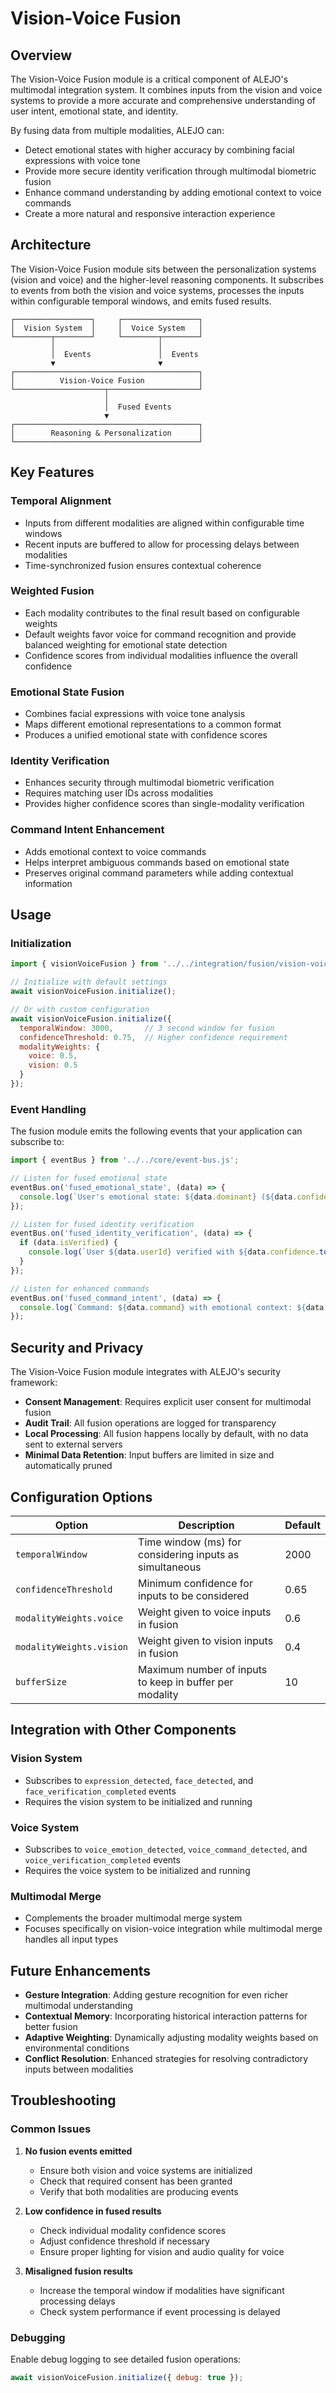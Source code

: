 # Vision-Voice Fusion

## Overview

The Vision-Voice Fusion module is a critical component of ALEJO's multimodal integration system. It combines inputs from the vision and voice systems to provide a more accurate and comprehensive understanding of user intent, emotional state, and identity.

By fusing data from multiple modalities, ALEJO can:
- Detect emotional states with higher accuracy by combining facial expressions with voice tone
- Provide more secure identity verification through multimodal biometric fusion
- Enhance command understanding by adding emotional context to voice commands
- Create a more natural and responsive interaction experience

## Architecture

The Vision-Voice Fusion module sits between the personalization systems (vision and voice) and the higher-level reasoning components. It subscribes to events from both the vision and voice systems, processes the inputs within configurable temporal windows, and emits fused results.

```
┌─────────────────┐     ┌─────────────────┐
│  Vision System  │     │  Voice System   │
└────────┬────────┘     └────────┬────────┘
         │                       │
         │  Events               │  Events
         ▼                       ▼
┌─────────────────────────────────────────┐
│          Vision-Voice Fusion            │
└────────────────────┬────────────────────┘
                     │
                     │  Fused Events
                     ▼
┌─────────────────────────────────────────┐
│        Reasoning & Personalization      │
└─────────────────────────────────────────┘
```

## Key Features

### Temporal Alignment
- Inputs from different modalities are aligned within configurable time windows
- Recent inputs are buffered to allow for processing delays between modalities
- Time-synchronized fusion ensures contextual coherence

### Weighted Fusion
- Each modality contributes to the final result based on configurable weights
- Default weights favor voice for command recognition and provide balanced weighting for emotional state detection
- Confidence scores from individual modalities influence the overall confidence

### Emotional State Fusion
- Combines facial expressions with voice tone analysis
- Maps different emotional representations to a common format
- Produces a unified emotional state with confidence scores

### Identity Verification
- Enhances security through multimodal biometric verification
- Requires matching user IDs across modalities
- Provides higher confidence scores than single-modality verification

### Command Intent Enhancement
- Adds emotional context to voice commands
- Helps interpret ambiguous commands based on emotional state
- Preserves original command parameters while adding contextual information

## Usage

### Initialization

```javascript
import { visionVoiceFusion } from '../../integration/fusion/vision-voice-fusion.js';

// Initialize with default settings
await visionVoiceFusion.initialize();

// Or with custom configuration
await visionVoiceFusion.initialize({
  temporalWindow: 3000,       // 3 second window for fusion
  confidenceThreshold: 0.75,  // Higher confidence requirement
  modalityWeights: {
    voice: 0.5,
    vision: 0.5
  }
});
```

### Event Handling

The fusion module emits the following events that your application can subscribe to:

```javascript
import { eventBus } from '../../core/event-bus.js';

// Listen for fused emotional state
eventBus.on('fused_emotional_state', (data) => {
  console.log(`User's emotional state: ${data.dominant} (${data.confidence.toFixed(2)})`);
});

// Listen for fused identity verification
eventBus.on('fused_identity_verification', (data) => {
  if (data.isVerified) {
    console.log(`User ${data.userId} verified with ${data.confidence.toFixed(2)} confidence`);
  }
});

// Listen for enhanced commands
eventBus.on('fused_command_intent', (data) => {
  console.log(`Command: ${data.command} with emotional context: ${data.emotionalContext}`);
});
```

## Security and Privacy

The Vision-Voice Fusion module integrates with ALEJO's security framework:

- **Consent Management**: Requires explicit user consent for multimodal fusion
- **Audit Trail**: All fusion operations are logged for transparency
- **Local Processing**: All fusion happens locally by default, with no data sent to external servers
- **Minimal Data Retention**: Input buffers are limited in size and automatically pruned

## Configuration Options

| Option | Description | Default |
|--------|-------------|---------|
| `temporalWindow` | Time window (ms) for considering inputs as simultaneous | 2000 |
| `confidenceThreshold` | Minimum confidence for inputs to be considered | 0.65 |
| `modalityWeights.voice` | Weight given to voice inputs in fusion | 0.6 |
| `modalityWeights.vision` | Weight given to vision inputs in fusion | 0.4 |
| `bufferSize` | Maximum number of inputs to keep in buffer per modality | 10 |

## Integration with Other Components

### Vision System
- Subscribes to `expression_detected`, `face_detected`, and `face_verification_completed` events
- Requires the vision system to be initialized and running

### Voice System
- Subscribes to `voice_emotion_detected`, `voice_command_detected`, and `voice_verification_completed` events
- Requires the voice system to be initialized and running

### Multimodal Merge
- Complements the broader multimodal merge system
- Focuses specifically on vision-voice integration while multimodal merge handles all input types

## Future Enhancements

- **Gesture Integration**: Adding gesture recognition for even richer multimodal understanding
- **Contextual Memory**: Incorporating historical interaction patterns for better fusion
- **Adaptive Weighting**: Dynamically adjusting modality weights based on environmental conditions
- **Conflict Resolution**: Enhanced strategies for resolving contradictory inputs between modalities

## Troubleshooting

### Common Issues

1. **No fusion events emitted**
   - Ensure both vision and voice systems are initialized
   - Check that required consent has been granted
   - Verify that both modalities are producing events

2. **Low confidence in fused results**
   - Check individual modality confidence scores
   - Adjust confidence threshold if necessary
   - Ensure proper lighting for vision and audio quality for voice

3. **Misaligned fusion results**
   - Increase the temporal window if modalities have significant processing delays
   - Check system performance if event processing is delayed

### Debugging

Enable debug logging to see detailed fusion operations:

```javascript
await visionVoiceFusion.initialize({ debug: true });
```
